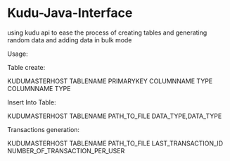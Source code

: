 # Kudu-Java-Interface
using kudu api to ease the process of creating tables and generating random data and adding data in bulk mode

Usage:

Table create:

KUDUMASTERHOST TABLENAME PRIMARYKEY COLUMNNAME TYPE COLUMNNAME TYPE

Insert Into Table:

KUDUMASTERHOST TABLENAME PATH_TO_FILE DATA_TYPE,DATA_TYPE

Transactions generation:

KUDUMASTERHOST TABLENAME PATH_TO_FILE  LAST_TRANSACTION_ID NUMBER_OF_TRANSACTION_PER_USER
